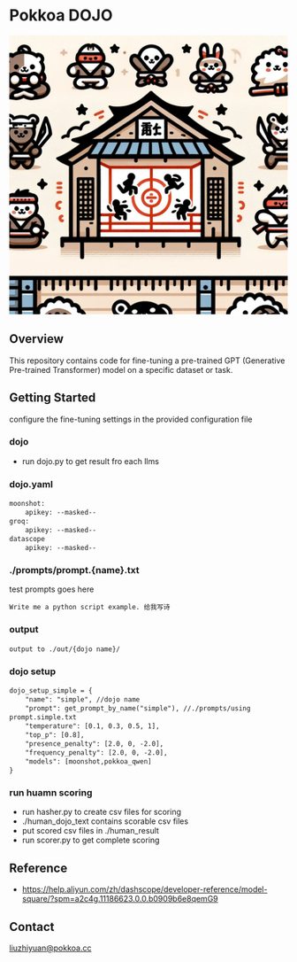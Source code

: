 # Pokkoa DOJO

![dojo](https://github.com/jebberwocky/pokkoa-dojo/blob/main/pokkoa-dojo.jpg?raw=true)

## Overview

This repository contains code for fine-tuning a pre-trained GPT (Generative Pre-trained Transformer) model on a specific dataset or task.

## Getting Started


configure the fine-tuning settings in the provided configuration file

### dojo
- run dojo.py to get result fro each llms

### dojo.yaml
```
moonshot:
    apikey: --masked--
groq:
    apikey: --masked--
datascope
    apikey: --masked--
```

### ./prompts/prompt.{name}.txt
test prompts goes here
```
Write me a python script example. 给我写诗
```

### output
```
output to ./out/{dojo name}/
```
### dojo setup
```
dojo_setup_simple = {
    "name": "simple", //dojo name
    "prompt": get_prompt_by_name("simple"), //./prompts/using prompt.simple.txt
    "temperature": [0.1, 0.3, 0.5, 1],
    "top_p": [0.8],
    "presence_penalty": [2.0, 0, -2.0],
    "frequency_penalty": [2.0, 0, -2.0],
    "models": [moonshot,pokkoa_qwen]
}
```

### run huamn scoring
- run hasher.py to create csv files for scoring
- ./human_dojo_text contains scorable csv files
- put scored csv files in ./human_result
- run scorer.py to get complete scoring

## Reference
- https://help.aliyun.com/zh/dashscope/developer-reference/model-square/?spm=a2c4g.11186623.0.0.b0909b6e8qemG9

## Contact
liuzhiyuan@pokkoa.cc
